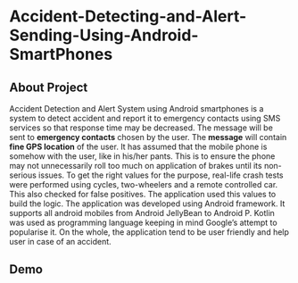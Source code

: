 # Accident-Detecting-and-Alert-Sending-Using-Android-SmartPhones

## About Project
Accident Detection and Alert System using Android smartphones is a system to
detect accident and report it to emergency contacts using SMS services so that
response time may be decreased. The message will be sent to **emergency contacts**
chosen by the user. The **message** will contain **fine GPS location** of the user. It has
assumed that the mobile phone is somehow with the user, like in his/her pants. This
is to ensure the phone may not unnecessarily roll too much on application of brakes
until its non-serious issues.
To get the right values for the purpose, real-life crash tests were performed using
cycles, two-wheelers and a remote controlled car. This also checked for false
positives. The application used this values to build the logic.
The application was developed using Android framework. It supports all android
mobiles from Android JellyBean to Android P. Kotlin was used as programming
language keeping in mind Google’s attempt to popularise it.
On the whole, the application tend to be user friendly and help user in case of an
accident.

## Demo
